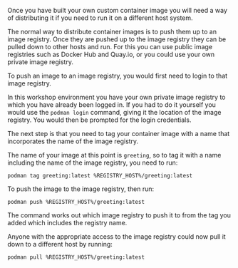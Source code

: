 Once you have built your own custom container image you will need a way of distributing it if you need to run it on a different host system.

The normal way to distribute container images is to push them up to an image registry. Once they are pushed up to the image registry they can be pulled down to other hosts and run. For this you can use public image registries such as Docker Hub and Quay.io, or you could use your own private image registry.

To push an image to an image registry, you would first need to login to that image registry.

In this workshop environment you have your own private image registry to which you have already been logged in. If you had to do it yourself you would use the ``podman login`` command, giving it the location of the image registry. You would then be prompted for the login credentials.

The next step is that you need to tag your container image with a name that incorporates the name of the image registry.

The name of your image at this point is ``greeting``, so to tag it with a name including the name of the image registry, you need to run:

```execute
podman tag greeting:latest %REGISTRY_HOST%/greeting:latest
```

To push the image to the image registry, then run:

```execute
podman push %REGISTRY_HOST%/greeting:latest
```

The command works out which image registry to push it to from the tag you added which includes the registry name.

Anyone with the appropriate access to the image registry could now pull it down to a different host by running:

```execute
podman pull %REGISTRY_HOST%/greeting:latest
```
